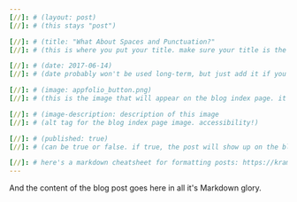 ```yaml
---
[//]: # (layout: post)
[//]: # (this stays "post")

[//]: # (title: "What About Spaces and Punctuation?"
[//]: # (this is where you put your title. make sure your title is the same name as the file)

[//]: # (date: 2017-06-14)
[//]: # (date probably won't be used long-term, but just add it if you want)

[//]: # (image: appfolio_button.png)
[//]: # (this is the image that will appear on the blog index page. it'll be a fixed dimension for all images used. I may have to have 2 images; one for the blog index page and one for the header of the post itself)

[//]: # (image-description: description of this image
[//]: # (alt tag for the blog index page image. accessibility!)

[//]: # (published: true)
[//]: # (can be true or false. if true, the post will show up on the blog index page, if not, it won't.)

[//]: # here's a markdown cheatsheet for formatting posts: https://kramdown.gettalong.org/quickref.html
---
```


And the content of the blog post goes here in all it's Markdown glory.
